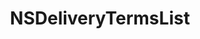 ﻿---
uid: crmscript_ref_NSDeliveryTermsList
title: NSDeliveryTermsList
intellisense: Void.NSDeliveryTermsList
keywords: NSDeliveryTermsList
so.topic: reference
---
